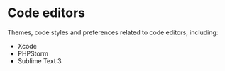 # Code editors

Themes, code styles and preferences related to code editors, including:

- Xcode
- PHPStorm
- Sublime Text 3
